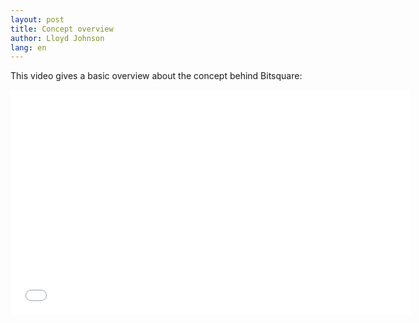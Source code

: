 ```yaml
---
layout: post
title: Concept overview
author: Lloyd Johnson
lang: en
---
```

This video gives a basic overview about the concept behind Bitsquare:

<iframe src="//player.vimeo.com/video/113833533" width="640" height="360" frameborder="0" allowfullscreen="allowfullscreen" loading="lazy"></iframe>


